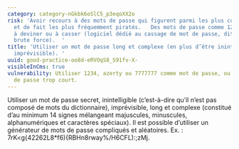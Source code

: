 ```yaml
---
category: category-nGkbk6oSlC5_p3eqoXX2o
risk: 'Avoir recours à des mots de passe qui figurent parmi les plus couramment utilisés
  et de fait les plus fréquemment piratés.   Des mots de passe comme 1234 sont simples
  à deviner ou à casser (logiciel dédié au cassage de mot de passe, dit par attaque
  brute force).  '
title: 'Utiliser un mot de passe long et complexe (en plus d’être inintelligible et
  imprévisible). '
uuid: good-practice-oo8d-eRVOqS8_S91fv-X-
visibleInCms: true
vulnerability: Utiliser 1234, azerty ou 7777777 comme mot de passe, ou encore un mot
  de passe trop court.
---
```


Utiliser un mot de passe secret, inintelligible (c’est-à-dire qu’il n’est pas composé de mots du dictionnaire), imprévisible, long et complexe (constitué d’au minimum 14 signes mélangeant majuscules, minuscules, alphanumériques et caractères spéciaux). 
Il est possible d’utiliser un générateur de mots de passe compliqués et aléatoires.  Ex. : 7rK<g{42262L8*f6){RBHn8rway%/H6CFL):;zMj.